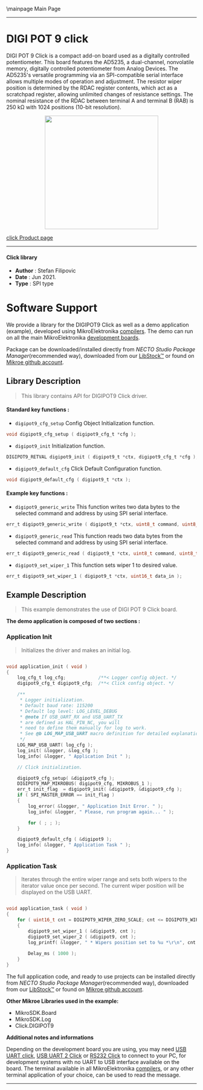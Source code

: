 \mainpage Main Page

---
# DIGI POT 9 click

DIGI POT 9 Click is a compact add-on board used as a digitally controlled potentiometer. This board features the AD5235, a dual-channel, nonvolatile memory, digitally controlled potentiometer from Analog Devices. The AD5235's versatile programming via an SPI-compatible serial interface allows multiple modes of operation and adjustment. The resistor wiper position is determined by the RDAC register contents, which act as a scratchpad register, allowing unlimited changes of resistance settings. The nominal resistance of the RDAC between terminal A and terminal B (RAB) is 250 kΩ with 1024 positions (10-bit resolution).

<p align="center">
  <img src="https://download.mikroe.com/images/click_for_ide/digipot9_click.png" height=300px>
</p>

[click Product page](https://www.mikroe.com/digi-pot-9-click)

---


#### Click library

- **Author**        : Stefan Filipovic
- **Date**          : Jun 2021.
- **Type**          : SPI type


# Software Support

We provide a library for the DIGIPOT9 Click
as well as a demo application (example), developed using MikroElektronika
[compilers](https://www.mikroe.com/necto-studio).
The demo can run on all the main MikroElektronika [development boards](https://www.mikroe.com/development-boards).

Package can be downloaded/installed directly from *NECTO Studio Package Manager*(recommended way), downloaded from our [LibStock&trade;](https://libstock.mikroe.com) or found on [Mikroe github account](https://github.com/MikroElektronika/mikrosdk_click_v2/tree/master/clicks).

## Library Description

> This library contains API for DIGIPOT9 Click driver.

#### Standard key functions :

- `digipot9_cfg_setup` Config Object Initialization function.
```c
void digipot9_cfg_setup ( digipot9_cfg_t *cfg );
```

- `digipot9_init` Initialization function.
```c
DIGIPOT9_RETVAL digipot9_init ( digipot9_t *ctx, digipot9_cfg_t *cfg );
```

- `digipot9_default_cfg` Click Default Configuration function.
```c
void digipot9_default_cfg ( digipot9_t *ctx );
```

#### Example key functions :

- `digipot9_generic_write` This function writes two data bytes to the selected command and address by using SPI serial interface.
```c
err_t digipot9_generic_write ( digipot9_t *ctx, uint8_t command, uint8_t address, uint16_t data_in );
```

- `digipot9_generic_read` This function reads two data bytes from the selected command and address by using SPI serial interface.
```c
err_t digipot9_generic_read ( digipot9_t *ctx, uint8_t command, uint8_t address, uint16_t *data_out );
```

- `digipot9_set_wiper_1` This function sets wiper 1 to desired value.
```c
err_t digipot9_set_wiper_1 ( digipot9_t *ctx, uint16_t data_in );
```

## Example Description

> This example demonstrates the use of DIGI POT 9 Click board.

**The demo application is composed of two sections :**

### Application Init

> Initializes the driver and makes an initial log.

```c

void application_init ( void )
{
    log_cfg_t log_cfg;            /**< Logger config object. */
    digipot9_cfg_t digipot9_cfg;  /**< Click config object. */

    /** 
     * Logger initialization.
     * Default baud rate: 115200
     * Default log level: LOG_LEVEL_DEBUG
     * @note If USB_UART_RX and USB_UART_TX 
     * are defined as HAL_PIN_NC, you will 
     * need to define them manually for log to work. 
     * See @b LOG_MAP_USB_UART macro definition for detailed explanation.
     */
    LOG_MAP_USB_UART( log_cfg );
    log_init( &logger, &log_cfg );
    log_info( &logger, " Application Init " );

    // Click initialization.

    digipot9_cfg_setup( &digipot9_cfg );
    DIGIPOT9_MAP_MIKROBUS( digipot9_cfg, MIKROBUS_1 );
    err_t init_flag  = digipot9_init( &digipot9, &digipot9_cfg );
    if ( SPI_MASTER_ERROR == init_flag ) 
    {
        log_error( &logger, " Application Init Error. " );
        log_info( &logger, " Please, run program again... " );

        for ( ; ; );
    }

    digipot9_default_cfg ( &digipot9 );
    log_info( &logger, " Application Task " );
}

```

### Application Task

> Iterates through the entire wiper range and sets both wipers to 
> the iterator value once per second. 
> The current wiper position will be displayed on the USB UART.

```c

void application_task ( void )
{
    for ( uint16_t cnt = DIGIPOT9_WIPER_ZERO_SCALE; cnt <= DIGIPOT9_WIPER_FULL_SCALE; cnt += 50 )
    {
        digipot9_set_wiper_1 ( &digipot9, cnt );
        digipot9_set_wiper_2 ( &digipot9, cnt );
        log_printf( &logger, " * Wipers position set to %u *\r\n", cnt );
        
        Delay_ms ( 1000 );
    }
}

```

The full application code, and ready to use projects can be installed directly from *NECTO Studio Package Manager*(recommended way), downloaded from our [LibStock&trade;](https://libstock.mikroe.com) or found on [Mikroe github account](https://github.com/MikroElektronika/mikrosdk_click_v2/tree/master/clicks).

**Other Mikroe Libraries used in the example:**

- MikroSDK.Board
- MikroSDK.Log
- Click.DIGIPOT9

**Additional notes and informations**

Depending on the development board you are using, you may need
[USB UART click](http://shop.mikroe.com/usb-uart-click),
[USB UART 2 Click](http://shop.mikroe.com/usb-uart-2-click) or
[RS232 Click](http://shop.mikroe.com/rs232-click) to connect to your PC, for
development systems with no UART to USB interface available on the board. The
terminal available in all MikroElektronika
[compilers](http://shop.mikroe.com/compilers), or any other terminal application
of your choice, can be used to read the message.

---
